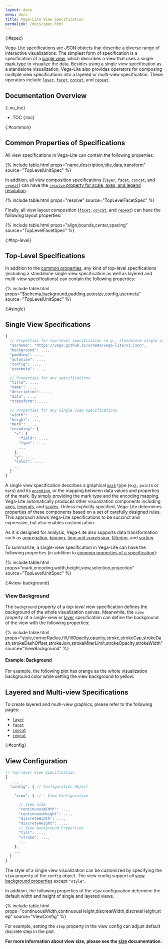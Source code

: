 ```yaml
---
layout: docs
menu: docs
title: Vega-Lite View Specification
permalink: /docs/spec.html
---
```


{:#spec}

Vega-Lite specifications are JSON objects that describe a diverse range of interactive visualizations. The simplest form of specification is a specification of a [single view](#single), which describes a view that uses a single [mark type](mark.html) to visualize the data. Besides using a single view specification as a standalone visualization, Vega-Lite also provides operators for composing multiple view specifications into a layered or multi-view specification. These operators include [`layer`](layer.html), [`facet`](facet.html), [`concat`](concat.html), and [`repeat`](repeat.html).

## Documentation Overview

{:.no_toc}

<!-- prettier-ignore -->
- TOC
{:toc}

{:#common}

## Common Properties of Specifications

All view specifications in Vega-Lite can contain the following properties:

{% include table.html props="name,description,title,data,transform" source="TopLevelUnitSpec" %}

In addition, all view composition specifications ([`layer`](layer.html), [`facet`](facet.html), [`concat`](concat.html), and [`repeat`](repeat.html)) can have the [`resolve` property for scale, axes, and legend resolution](resolve.html):

{% include table.html props="resolve" source="TopLevelFacetSpec" %}

Finally, all view layout composition ([`facet`](facet.html), [`concat`](concat.html), and [`repeat`](repeat.html)) can have the following layout properties:

{% include table.html props="align,bounds,center,spacing" source="TopLevelFacetSpec" %}

{:#top-level}

## Top-Level Specifications

In addition to the [common properties](#common), any kind of top-level specifications (including a standalone single view specification as well as layered and multi-view specifications) can contain the following properties:

{% include table.html props="$schema,background,padding,autosize,config,usermeta" source="TopLevelUnitSpec" %}

{:#single}

## Single View Specifications

```js
{
  // Properties for top-level specification (e.g., standalone single view specifications)
  "$schema": "https://vega.github.io/schema/vega-lite/v3.json",
  "background": ...,
  "padding": ...,
  "autosize": ...,
  "config": ...,
  "usermeta": ...,

  // Properties for any specifications
  "title": ...,
  "name": ...,
  "description": ...,
  "data": ...,
  "transform": ...,

  // Properties for any single view specifications
  "width": ...,
  "height": ...,
  "mark": ...,
  "encoding": {
    "x": {
      "field": ...,
      "type": ...,
      ...
    },
    "y": ...,
    "color": ...,
    ...
  }
}
```

A single view specification describes a graphical [`mark`](mark.html) type (e.g., `point`s or `bar`s) and its [`encoding`](encoding.html), or the mapping between data values and properties of the mark. By simply providing the mark type and the encoding mapping, Vega-Lite automatically produces other visualization components including [axes](axis.html), [legends](legend.html), and [scales](scale.html). Unless explicitly specified, Vega-Lite determines properties of these components based on a set of carefully designed rules. This approach allows Vega-Lite specifications to be succinct and expressive, but also enables customization.

As it is designed for analysis, Vega-Lite also supports data transformation such as [aggregation](aggregate.html), [binning](bin.html), [time unit conversion](timeunit.html), [filtering](transform.html), and [sorting](sort.html).

To summarize, a single-view specification in Vega-Lite can have the following properties (in addition to [common properties of a specification](#common)):

{% include table.html props="mark,encoding,width,height,view,selection,projection" source="TopLevelUnitSpec" %}

{:#view-background}

### View Background

The `background` property of a _top-level_ view specification defines the background of the whole visualization canvas. Meanwhile, the `view` property of a single-view or [layer](layer.html) specification can define the background of the view with the following properties:

{% include table.html props="style,cornerRadius,fill,fillOpacity,opacity,stroke,strokeCap,strokeDash,strokeDashOffset,strokeJoin,strokeMiterLimit,strokeOpacity,strokeWidth" source="ViewBackground" %}

#### Example: Background

For example, the following plot has orange as the whole visualization background color while setting the view background to yellow.

<span class="vl-example" data-name="point_background"></span>

## Layered and Multi-view Specifications

To create layered and multi-view graphics, please refer to the following pages:

- [`layer`](layer.html)
- [`facet`](facet.html)
- [`concat`](concat.html)
- [`repeat`](repeat.html)

{:#config}

## View Configuration

```js
// Top-level View Specification
{
  ...,
  "config": { // Configuration Object

    "view": { // - View Configuration

      // View Size
      "continuousWidth": ...,
      "continuousHeight": ...,
      "discreteWidth": ...,
      "discreteHeight": ...,
      // View Background Properties
      "fill": ...,
      "stroke": ...,
      ...
    },
    ...
  }
}
```

The style of a single view visualization can be customized by specifying the `view` property of the `config` object. The view config support all [view background properties](#view-background) except `"style"`.

In addition, the following properties of the `view` configuration determine the default width and height of single and layered views.

{% include table.html props="continuousWidth,continuousHeight,discreteWidth,discreteHeight,step" source="ViewConfig" %}

For example, setting the `step` property in the view config can adjust default discrete step in the plot.

<span class="vl-example" data-name="bar_1d_step_config"></span>

**For more information about view size, please see the [size](size.html) documentation.**

